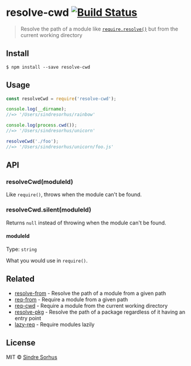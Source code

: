 # resolve-cwd [![Build Status](https://travis-ci.org/sindresorhus/resolve-cwd.svg?branch=master)](https://travis-ci.org/sindresorhus/resolve-cwd)

> Resolve the path of a module like [`require.resolve()`](https://nodejs.org/api/globals.html#globals_require_resolve) but from the current working directory

## Install

```
$ npm install --save resolve-cwd
```

## Usage

```js
const resolveCwd = require('resolve-cwd');

console.log(__dirname);
//=> '/Users/sindresorhus/rainbow'

console.log(process.cwd());
//=> '/Users/sindresorhus/unicorn'

resolveCwd('./foo');
//=> '/Users/sindresorhus/unicorn/foo.js'
```

## API

### resolveCwd(moduleId)

Like `require()`, throws when the module can't be found.

### resolveCwd.silent(moduleId)

Returns `null` instead of throwing when the module can't be found.

#### moduleId

Type: `string`

What you would use in `require()`.

## Related

- [resolve-from](https://github.com/sindresorhus/resolve-from) - Resolve the path of a module from a given path
- [req-from](https://github.com/sindresorhus/req-from) - Require a module from a given path
- [req-cwd](https://github.com/sindresorhus/req-cwd) - Require a module from the current working directory
- [resolve-pkg](https://github.com/sindresorhus/resolve-pkg) - Resolve the path of a package regardless of it having an
  entry point
- [lazy-req](https://github.com/sindresorhus/lazy-req) - Require modules lazily

## License

MIT © [Sindre Sorhus](https://sindresorhus.com)
